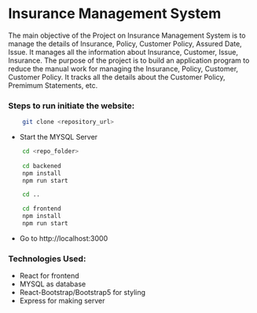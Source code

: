 
# Insurance Management System

The main objective of the Project on Insurance Management System is to
manage the details of Insurance, Policy, Customer Policy, Assured Date, Issue. It
manages all the information about Insurance, Customer, Issue, Insurance.
The purpose of the project is to build an application program to reduce the
manual work for managing the Insurance, Policy, Customer, Customer Policy. It tracks
all the details about the Customer Policy, Premimum Statements, etc.

### Steps to run initiate the website:

```bash
    git clone <repository_url>
```
 - Start the MYSQL Server

```bash
    cd <repo_folder>
    
    cd backened 
    npm install
    npm run start 

    cd ..

    cd frontend
    npm install
    npm run start
```
 - Go to http://localhost:3000

### Technologies Used:
 - React for frontend
 - MYSQL as database
 - React-Bootstrap/Bootstrap5 for styling
 - Express for making server